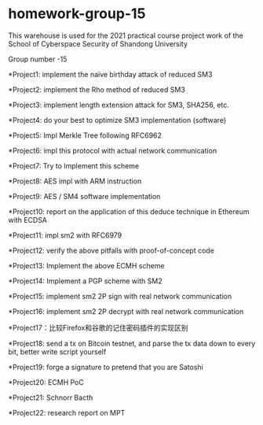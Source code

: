 # homework-group-15
This warehouse is used for the 2021 practical course project work of the School of Cyberspace Security of Shandong University

Group number -15

*Project1: implement the naïve birthday attack of reduced SM3

*Project2: implement the Rho method of reduced SM3

*Project3: implement length extension attack for SM3, SHA256, etc.

*Project4: do your best to optimize SM3 implementation (software)

*Project5: Impl Merkle Tree following RFC6962

*Project6: impl this protocol with actual network communication

*Project7: Try to Implement this scheme

*Project8: AES impl with ARM instruction

*Project9: AES / SM4 software implementation

*Project10: report on the application of this deduce technique in Ethereum with ECDSA

*Project11: impl sm2 with RFC6979

*Project12: verify the above pitfalls with proof-of-concept code

*Project13: Implement the above ECMH scheme

*Project14: Implement a PGP scheme with SM2

*Project15: implement sm2 2P sign with real network communication

*Project16: implement sm2 2P decrypt with real network communication

*Project17：比较Firefox和谷歌的记住密码插件的实现区别

*Project18: send a tx on Bitcoin testnet, and parse the tx data down to every bit, better write script yourself

*Project19: forge a signature to pretend that you are Satoshi

*Project20: ECMH PoC

*Project21: Schnorr Bacth

*Project22: research report on MPT

